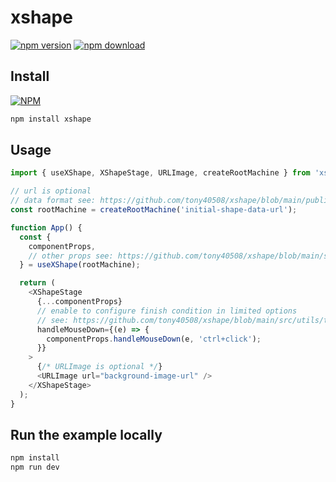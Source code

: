 # xshape

[![npm version](https://badge.fury.io/js/xshape.svg)](https://badge.fury.io/js/xshape.svg)
[![npm download](https://img.shields.io/npm/dm/xshape.svg?style=flat-square)](https://www.npmjs.com/package/xshape)

## Install

[![NPM](https://nodei.co/npm/xshape.png)](https://nodei.co/npm/xshape/)

```bash
npm install xshape
```

## Usage

```js
import { useXShape, XShapeStage, URLImage, createRootMachine } from 'xshape';

// url is optional
// data format see: https://github.com/tony40508/xshape/blob/main/public/mockData.json
const rootMachine = createRootMachine('initial-shape-data-url');

function App() {
  const {
    componentProps,
    // other props see: https://github.com/tony40508/xshape/blob/main/src/App.tsx
  } = useXShape(rootMachine);

  return (
    <XShapeStage
      {...componentProps}
      // enable to configure finish condition in limited options
      // see: https://github.com/tony40508/xshape/blob/main/src/utils/types.d.ts
      handleMouseDown={(e) => {
        componentProps.handleMouseDown(e, 'ctrl+click');
      }}
    >
      {/* URLImage is optional */}
      <URLImage url="background-image-url" />
    </XShapeStage>
  );
}
```

## Run the example locally

```bash
npm install
npm run dev
```
